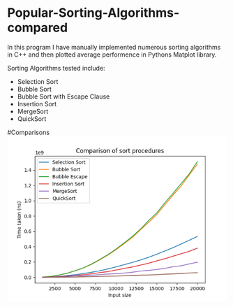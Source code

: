 # Popular-Sorting-Algorithms-compared
In this program I have manually implemented numerous sorting algorithms in C++ and then plotted average performence in Pythons Matplot library.

Sorting Algorithms tested include:
- Selection Sort
- Bubble Sort
- Bubble Sort with Escape Clause 
- Insertion Sort
- MergeSort
- QuickSort

#Comparisons
![Sorting Comparisons](/sorting2.png)
